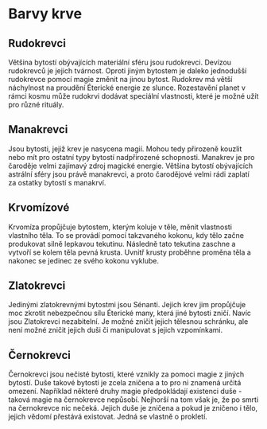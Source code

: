 # Barvy krve

## Rudokrevci

Většina bytostí obývajících materiální sféru jsou rudokrevci. Devízou rudokrevců je jejich tvárnost. Oproti jiným bytostem je daleko jednodušší rudokrevce pomocí magie změnit na jinou bytost. Rudokrev má větší náchylnost na proudění Éterické energie ze slunce. Rozestavění planet v rámci kosmu může rudokrvi dodávat speciální vlastnosti, které je možné užít pro různé rituály.

## Manakrevci

Jsou bytosti, jejiž krev je nasycena magií. Mohou tedy přirozeně kouzlit nebo mít pro ostatní typy bytostí nadpřirozené schopnosti. Manakrev je pro čaroděje velmi zajímavý zdroj magické energie. Většina bytostí obývajících astrální sféry jsou právě manakrevci, a proto čarodějové velmi rádi zaplatí za ostatky bytostí s manakrví.

## Krvomízové

Krvomíza propůjčuje bytostem, kterým koluje v těle, měnit vlastnosti vlastního těla. To se provádí pomocí takzvaného kokonu, kdy tělo začne produkovat silně lepkavou tekutinu. Následně tato tekutina zaschne a vytvoří se kolem těla pevná krusta. Uvnitř krusty proběhne proměna těla a nakonec se jedinec ze svého kokonu vyklube.

## Zlatokrevci

Jedinými zlatokrevnými bytostmi jsou Sénanti. Jejich krev jim propůjčuje moc zkrotit nebezpečnou sílu Éterické many, která jiné bytosti zničí. Navíc jsou Zlatokrevci nezabitelní. Je možné zničit jejich tělesnou schránku, ale není možné zničit jejich duši či manipulovat s jejich vzpomínkami.

## Černokrevci

Černokrevci jsou nečisté bytosti, které vznikly za pomoci magie z jiných bytostí. Duše takové bytosti je zcela zničena a to pro ni znamená určitá omezení. Například některé druhy magie předpokládají existenci duše - taková magie na černokrevce nepůsobí. Nejhorší na tom však je, že po smrti na černokrevce nic nečeká. Jejich duše je zničena a pokud je zničeno i tělo, jejich vědomí přestává existovat. Jedná se vlastně o prokletí.
